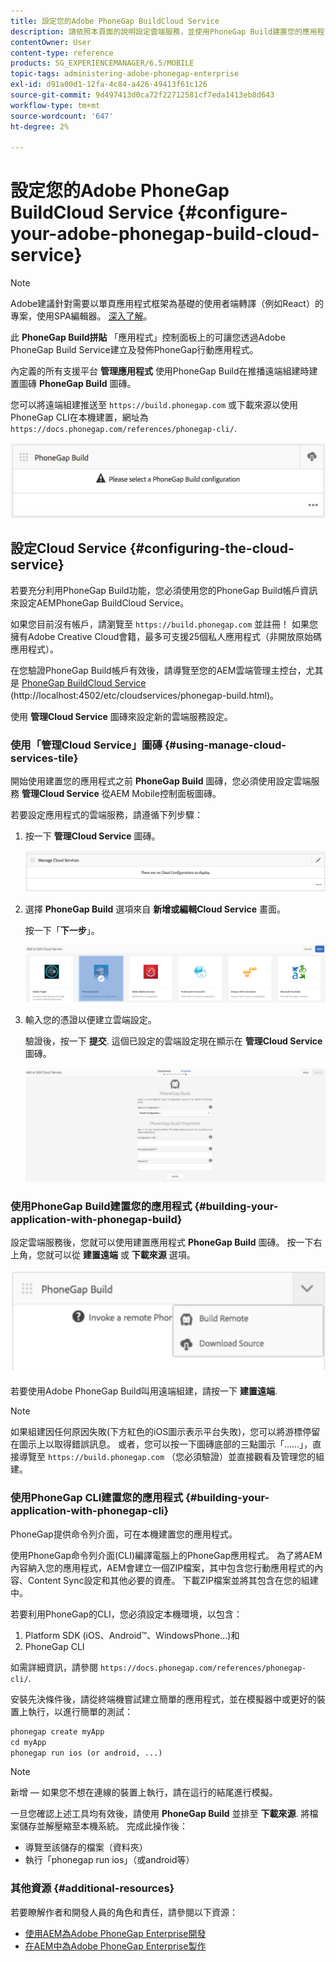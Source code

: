 ```yaml
---
title: 設定您的Adobe PhoneGap BuildCloud Service
description: 請依照本頁面的說明設定雲端服務，並使用PhoneGap Build建置您的應用程式。
contentOwner: User
content-type: reference
products: SG_EXPERIENCEMANAGER/6.5/MOBILE
topic-tags: administering-adobe-phonegap-enterprise
exl-id: d91a00d1-12fa-4c84-a426-49413f61c126
source-git-commit: 9d497413d0ca72f22712581cf7eda1413eb8d643
workflow-type: tm+mt
source-wordcount: '647'
ht-degree: 2%

---
```


# 設定您的Adobe PhoneGap BuildCloud Service {#configure-your-adobe-phonegap-build-cloud-service}

>[!NOTE]
>
>Adobe建議針對需要以單頁應用程式框架為基礎的使用者端轉譯（例如React）的專案，使用SPA編輯器。 [深入了解](/help/sites-developing/spa-overview.md)。

此 **PhoneGap Build拼貼** 「應用程式」控制面板上的可讓您透過Adobe PhoneGap Build Service建立及發佈PhoneGap行動應用程式。

內定義的所有支援平台 **管理應用程式** 使用PhoneGap Build在推播遠端組建時建置圖磚 **PhoneGap Build** 圖磚。

您可以將遠端組建推送至 `https://build.phonegap.com` 或下載來源以使用PhoneGap CLI在本機建置，網址為 `https://docs.phonegap.com/references/phonegap-cli/`.

![PhoneGap Build拼貼](assets/chlimage_1-60.png)

## 設定Cloud Service {#configuring-the-cloud-service}

若要充分利用PhoneGap Build功能，您必須使用您的PhoneGap Build帳戶資訊來設定AEMPhoneGap BuildCloud Service。

如果您目前沒有帳戶，請瀏覽至 `https://build.phonegap.com` 並註冊！ 如果您擁有Adobe Creative Cloud會籍，最多可支援25個私人應用程式（非開放原始碼應用程式）。

在您驗證PhoneGap Build帳戶有效後，請導覽至您的AEM雲端管理主控台，尤其是 [PhoneGap BuildCloud Service](http://localhost:4502/etc/cloudservices/phonegap-build.html) (http://localhost:4502/etc/cloudservices/phonegap-build.html)。

使用 **管理Cloud Service** 圖磚來設定新的雲端服務設定。

### 使用「管理Cloud Service」圖磚 {#using-manage-cloud-services-tile}

開始使用建置您的應用程式之前 **PhoneGap Build** 圖磚，您必須使用設定雲端服務 **管理Cloud Service** 從AEM Mobile控制面板圖磚。

若要設定應用程式的雲端服務，請遵循下列步驟：

1. 按一下 **管理Cloud Service** 圖磚。

   ![chlimage_1-61](assets/chlimage_1-61.png)

1. 選擇 **PhoneGap Build** 選項來自 **新增或編輯Cloud Service** 畫面。

   按一下「**下一步**」。

   ![chlimage_1-62](assets/chlimage_1-62.png)

1. 輸入您的憑證以便建立雲端設定。

   驗證後，按一下 **提交**. 這個已設定的雲端設定現在顯示在 **管理Cloud Service** 圖磚。

   ![chlimage_1-63](assets/chlimage_1-63.png)

### 使用PhoneGap Build建置您的應用程式 {#building-your-application-with-phonegap-build}

設定雲端服務後，您就可以使用建置應用程式 **PhoneGap Build** 圖磚。 按一下右上角，您就可以從 **建置遠端** 或 **下載來源** 選項。

![chlimage_1-64](assets/chlimage_1-64.png)

若要使用Adobe PhoneGap Build叫用遠端組建，請按一下 **建置遠端**.

>[!NOTE]
>
>如果組建因任何原因失敗(下方紅色的iOS圖示表示平台失敗)，您可以將游標停留在圖示上以取得錯誤訊息。 或者，您可以按一下圖磚底部的三點圖示「……」，直接導覽至 `https://build.phonegap.com` （您必須驗證）並直接觀看及管理您的組建。

### 使用PhoneGap CLI建置您的應用程式 {#building-your-application-with-phonegap-cli}

PhoneGap提供命令列介面，可在本機建置您的應用程式。

使用PhoneGap命令列介面(CLI)編譯電腦上的PhoneGap應用程式。 為了將AEM內容納入您的應用程式，AEM會建立一個ZIP檔案，其中包含您行動應用程式的內容、Content Sync設定和其他必要的資產。 下載ZIP檔案並將其包含在您的組建中。

若要利用PhoneGap的CLI，您必須設定本機環境，以包含：

1. Platform SDK (iOS、Android™、WindowsPhone...)和
1. PhoneGap CLI

如需詳細資訊，請參閱 `https://docs.phonegap.com/references/phonegap-cli/`.

安裝先決條件後，請從終端機嘗試建立簡單的應用程式，並在模擬器中或更好的裝置上執行，以進行簡單的測試：

```xml
phonegap create myApp
cd myApp
phonegap run ios (or android, ...)
```

>[!NOTE]
>
>新增 — 如果您不想在連線的裝置上執行，請在這行的結尾進行模擬。

一旦您確認上述工具均有效後，請使用 **PhoneGap Build** 並排至 **下載來源**. 將檔案儲存並解壓縮至本機系統。 完成此操作後：

* 導覽至該儲存的檔案（資料夾）
* 執行「phonegap run ios」（或android等）

### 其他資源 {#additional-resources}

若要瞭解作者和開發人員的角色和責任，請參閱以下資源：

* [使用AEM為Adobe PhoneGap Enterprise開發](/help/mobile/developing-in-phonegap.md)
* [在AEM中為Adobe PhoneGap Enterprise製作](/help/mobile/phonegap.md)
